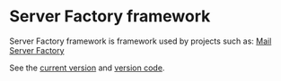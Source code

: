 # Server Factory framework

Server Factory framework is framework used by projects such as: [Mail Server Factory](https://github.com/milos85vasic/Mail-Server-Factory)

See the [current version](./version.txt) and
[version code](./version_code.txt).
